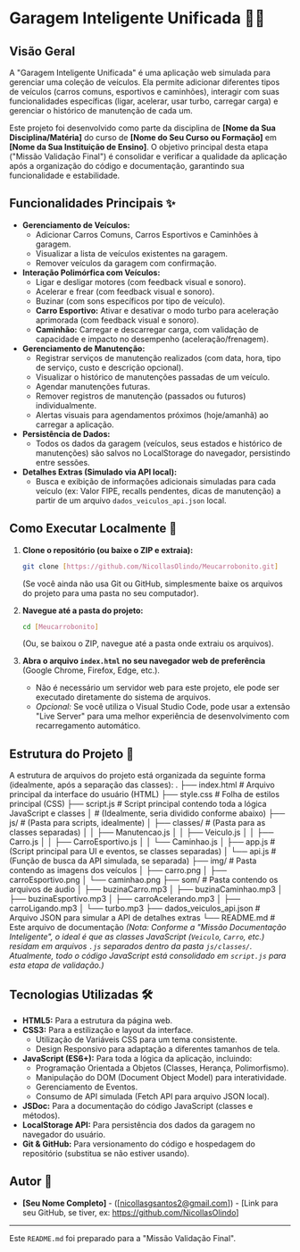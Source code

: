 # Garagem Inteligente Unificada 🚗💨

## Visão Geral

A "Garagem Inteligente Unificada" é uma aplicação web simulada para gerenciar uma coleção de veículos. Ela permite adicionar diferentes tipos de veículos (carros comuns, esportivos e caminhões), interagir com suas funcionalidades específicas (ligar, acelerar, usar turbo, carregar carga) e gerenciar o histórico de manutenção de cada um.

Este projeto foi desenvolvido como parte da disciplina de **[Nome da Sua Disciplina/Matéria]** do curso de **[Nome do Seu Curso ou Formação]** em **[Nome da Sua Instituição de Ensino]**. O objetivo principal desta etapa ("Missão Validação Final") é consolidar e verificar a qualidade da aplicação após a organização do código e documentação, garantindo sua funcionalidade e estabilidade.

## Funcionalidades Principais ✨

*   **Gerenciamento de Veículos:**
    *   Adicionar Carros Comuns, Carros Esportivos e Caminhões à garagem.
    *   Visualizar a lista de veículos existentes na garagem.
    *   Remover veículos da garagem com confirmação.
*   **Interação Polimórfica com Veículos:**
    *   Ligar e desligar motores (com feedback visual e sonoro).
    *   Acelerar e frear (com feedback visual e sonoro).
    *   Buzinar (com sons específicos por tipo de veículo).
    *   **Carro Esportivo:** Ativar e desativar o modo turbo para aceleração aprimorada (com feedback visual e sonoro).
    *   **Caminhão:** Carregar e descarregar carga, com validação de capacidade e impacto no desempenho (aceleração/frenagem).
*   **Gerenciamento de Manutenção:**
    *   Registrar serviços de manutenção realizados (com data, hora, tipo de serviço, custo e descrição opcional).
    *   Visualizar o histórico de manutenções passadas de um veículo.
    *   Agendar manutenções futuras.
    *   Remover registros de manutenção (passados ou futuros) individualmente.
    *   Alertas visuais para agendamentos próximos (hoje/amanhã) ao carregar a aplicação.
*   **Persistência de Dados:**
    *   Todos os dados da garagem (veículos, seus estados e histórico de manutenções) são salvos no LocalStorage do navegador, persistindo entre sessões.
*   **Detalhes Extras (Simulado via API local):**
    *   Busca e exibição de informações adicionais simuladas para cada veículo (ex: Valor FIPE, recalls pendentes, dicas de manutenção) a partir de um arquivo `dados_veiculos_api.json` local.

## Como Executar Localmente 🚀

1.  **Clone o repositório (ou baixe o ZIP e extraia):**
    ```bash
    git clone [https://github.com/NicollasOlindo/Meucarrobonito.git]
    ```
    (Se você ainda não usa Git ou GitHub, simplesmente baixe os arquivos do projeto para uma pasta no seu computador).

2.  **Navegue até a pasta do projeto:**
    ```bash
    cd [Meucarrobonito]
    ```
    (Ou, se baixou o ZIP, navegue até a pasta onde extraiu os arquivos).

3.  **Abra o arquivo `index.html` no seu navegador web de preferência** (Google Chrome, Firefox, Edge, etc.).
    *   Não é necessário um servidor web para este projeto, ele pode ser executado diretamente do sistema de arquivos.
    *   *Opcional:* Se você utiliza o Visual Studio Code, pode usar a extensão "Live Server" para uma melhor experiência de desenvolvimento com recarregamento automático.

## Estrutura do Projeto 📂

A estrutura de arquivos do projeto está organizada da seguinte forma (idealmente, após a separação das classes):
.
├── index.html # Arquivo principal da interface do usuário (HTML)
├── style.css # Folha de estilos principal (CSS)
├── script.js # Script principal contendo toda a lógica JavaScript e classes
│ # (Idealmente, seria dividido conforme abaixo)
├── js/ # (Pasta para scripts, idealmente)
│ ├── classes/ # (Pasta para as classes separadas)
│ │ ├── Manutencao.js
│ │ ├── Veiculo.js
│ │ ├── Carro.js
│ │ ├── CarroEsportivo.js
│ │ └── Caminhao.js
│ ├── app.js # (Script principal para UI e eventos, se classes separadas)
│ └── api.js # (Função de busca da API simulada, se separada)
├── img/ # Pasta contendo as imagens dos veículos
│ ├── carro.png
│ ├── carroEsportivo.png
│ └── caminhao.png
├── som/ # Pasta contendo os arquivos de áudio
│ ├── buzinaCarro.mp3
│ ├── buzinaCaminhao.mp3
│ ├── buzinaEsportivo.mp3
│ ├── carroAcelerando.mp3
│ ├── carroLigando.mp3
│ └── turbo.mp3
├── dados_veiculos_api.json # Arquivo JSON para simular a API de detalhes extras
└── README.md # Este arquivo de documentação
*(Nota: Conforme a "Missão Documentação Inteligente", o ideal é que as classes JavaScript (`Veiculo`, `Carro`, etc.) residam em arquivos `.js` separados dentro da pasta `js/classes/`. Atualmente, todo o código JavaScript está consolidado em `script.js` para esta etapa de validação.)*

## Tecnologias Utilizadas 🛠️

*   **HTML5:** Para a estrutura da página web.
*   **CSS3:** Para a estilização e layout da interface.
    *   Utilização de Variáveis CSS para um tema consistente.
    *   Design Responsivo para adaptação a diferentes tamanhos de tela.
*   **JavaScript (ES6+):** Para toda a lógica da aplicação, incluindo:
    *   Programação Orientada a Objetos (Classes, Herança, Polimorfismo).
    *   Manipulação do DOM (Document Object Model) para interatividade.
    *   Gerenciamento de Eventos.
    *   Consumo de API simulada (Fetch API para arquivo JSON local).
*   **JSDoc:** Para a documentação do código JavaScript (classes e métodos).
*   **LocalStorage API:** Para persistência dos dados da garagem no navegador do usuário.
*   **Git & GitHub:** Para versionamento do código e hospedagem do repositório (substitua se não estiver usando).

## Autor 👤

*   **[Seu Nome Completo]** - ([nicollasgsantos2@gmail.com]) - [Link para seu GitHub, se tiver, ex: https://github.com/NicollasOlindo]

---

Este `README.md` foi preparado para a "Missão Validação Final".